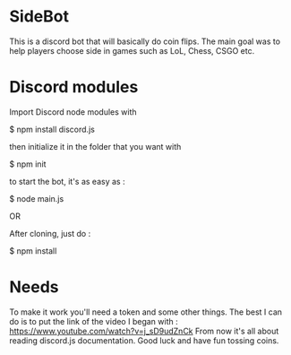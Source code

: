 # SideBot

This is a discord bot that will basically do coin flips.
The main goal was to help players choose side in games such as LoL, Chess, CSGO etc.

# Discord modules 

Import Discord node modules with 

$ npm install discord.js

then initialize it in the folder that you want with 

$ npm init 

to start the bot, it's as easy as : 

$ node main.js

OR 

After cloning, just do :

$ npm install 

# Needs

To make it work you'll need a token and some other things. 
The best I can do is to put the link of the video I began with : https://www.youtube.com/watch?v=j_sD9udZnCk 
From now it's all about reading discord.js documentation.
Good luck and have fun tossing coins.